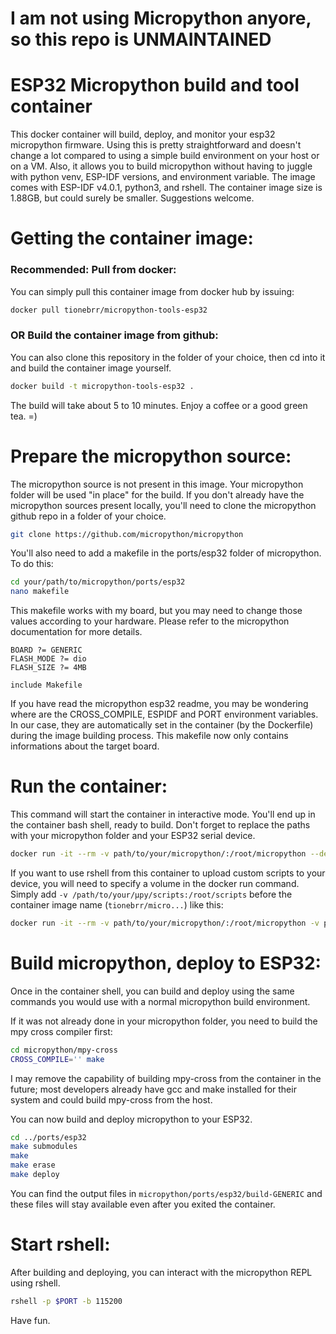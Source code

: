 # I am not using Micropython anyore, so this repo is UNMAINTAINED

# ESP32 Micropython build and tool container
This docker container will build, deploy, and monitor your esp32 micropython firmware. Using this is pretty straightforward and doesn't change a lot compared to using a simple build environment on your host or on a VM. Also, it allows you to build micropython without having to juggle with python venv, ESP-IDF versions, and environment variable.
The image comes with ESP-IDF v4.0.1, python3, and rshell. The container image size is 1.88GB, but could surely be smaller. Suggestions welcome.

# Getting the container image:
### Recommended: Pull from docker:
You can simply pull this container image from docker hub by issuing:
```zsh
docker pull tionebrr/micropython-tools-esp32
```
### OR Build the container image from github:
You can also clone this repository in the folder of your choice, then cd into it and build the container image yourself.
```zsh
docker build -t micropython-tools-esp32 .
```
The build will take about 5 to 10 minutes. Enjoy a coffee or a good green tea. =)

# Prepare the micropython source:
The micropython source is not present in this image. Your micropython folder will be used "in place" for the build. If you don't already have the micropython sources present locally, you'll need to clone the micropython github repo in a folder of your choice.
```zsh
git clone https://github.com/micropython/micropython
```
You'll also need to add a makefile in the ports/esp32 folder of micropython.
To do this:
```zsh
cd your/path/to/micropython/ports/esp32
nano makefile
```
This makefile works with my board, but you may need to change those values according to your hardware. Please refer to the micropython documentation for more details.
```make
BOARD ?= GENERIC
FLASH_MODE ?= dio
FLASH_SIZE ?= 4MB

include Makefile
```
If you have read the micropython esp32 readme, you may be wondering where are the CROSS_COMPILE, ESPIDF and PORT environment variables. In our case, they are automatically set in the container (by the Dockerfile) during the image building process. This makefile now only contains informations about the target board.

# Run the container:
This command will start the container in interactive mode. You'll end up in the container bash shell, ready to build. Don't forget to replace the paths with your micropython folder and your ESP32 serial device.
```zsh
docker run -it --rm -v path/to/your/micropython/:/root/micropython --device=/dev/ttyUSBx:/dev/ttyESP tionebrr/micropython-tools-esp32 
```
If you want to use rshell from this container to upload custom scripts to your device, you will need to specify a volume in the docker run command. Simply add `-v /path/to/your/µpy/scripts:/root/scripts` before the container image name (`tionebrr/micro...`) like this:
```zsh
docker run -it --rm -v path/to/your/micropython/:/root/micropython -v path/to/your/micropython-scripts:/root/scripts --device=/dev/ttyUSBx:/dev/ttyESP tionebrr/micropython-tools-esp32 
```
# Build micropython, deploy to ESP32:
Once in the container shell, you can build and deploy using the same commands you would use with a normal micropython build environment.

If it was not already done in your micropython folder, you need to build the mpy cross compiler first:
```zsh
cd micropython/mpy-cross
CROSS_COMPILE='' make
```
I may remove the capability of building mpy-cross from the container in the future; most developers already have gcc and make installed for their system and could build mpy-cross from the host.

You can now build and deploy micropython to your ESP32.
```zsh
cd ../ports/esp32
make submodules
make
make erase
make deploy
```
You can find the output files in `micropython/ports/esp32/build-GENERIC` and these files will stay available even after you exited the container.

# Start rshell: 
After building and deploying, you can interact with the micropython REPL using rshell.
```zsh
rshell -p $PORT -b 115200
```

Have fun.

